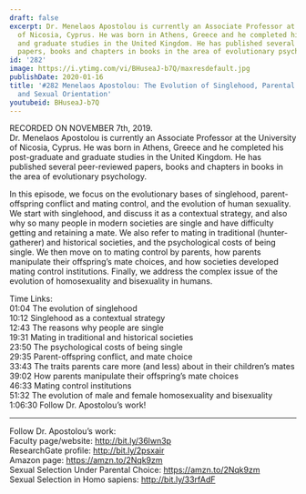 ```yaml
---
draft: false
excerpt: Dr. Menelaos Apostolou is currently an Associate Professor at the University
  of Nicosia, Cyprus. He was born in Athens, Greece and he completed his post-graduate
  and graduate studies in the United Kingdom. He has published several peer-reviewed
  papers, books and chapters in books in the area of evolutionary psychology.
id: '282'
image: https://i.ytimg.com/vi/BHuseaJ-b7Q/maxresdefault.jpg
publishDate: 2020-01-16
title: '#282 Menelaos Apostolou: The Evolution of Singlehood, Parental Mate Choice,
  and Sexual Orientation'
youtubeid: BHuseaJ-b7Q
---
```

RECORDED ON NOVEMBER 7th, 2019.  
Dr. Menelaos Apostolou is currently an Associate Professor at the University of Nicosia, Cyprus. He was born in Athens, Greece and he completed his post-graduate and graduate studies in the United Kingdom. He has published several peer-reviewed papers, books and chapters in books in the area of evolutionary psychology.

In this episode, we focus on the evolutionary bases of singlehood, parent-offspring conflict and mating control, and the evolution of human sexuality. We start with singlehood, and discuss it as a contextual strategy, and also why so many people in modern societies are single and have difficulty getting and retaining a mate. We also refer to mating in traditional (hunter-gatherer) and historical societies, and the psychological costs of being single. We then move on to mating control by parents, how parents manipulate their offspring’s mate choices, and how societies developed mating control institutions. Finally, we address the complex issue of the evolution of homosexuality and bisexuality in humans.

Time Links:  
01:04  The evolution of singlehood  
10:12  Singlehood as a contextual strategy  
12:43  The reasons why people are single  
19:31  Mating in traditional and historical societies   
23:50  The psychological costs of being single  
29:35  Parent-offspring conflict, and mate choice  
33:43  The traits parents care more (and less) about in their children’s mates  
39:02  How parents manipulate their offspring’s mate choices  
46:33  Mating control institutions  
51:32  The evolution of male and female homosexuality and bisexuality  
1:06:30  Follow Dr. Apostolou’s work!

---

Follow Dr. Apostolou’s work:  
Faculty page/website: http://bit.ly/36lwn3p  
ResearchGate profile: http://bit.ly/2psxair  
Amazon page: https://amzn.to/2Nqk9zm  
Sexual Selection Under Parental Choice: https://amzn.to/2Nqk9zm  
Sexual Selection in Homo sapiens: http://bit.ly/33rfAdF
